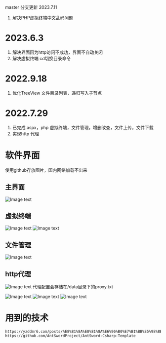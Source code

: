 master 分支更新 2023.7.11
1. 解决PHP虚拟终端中文乱码问题

# 2023.6.3
1. 解决界面因为http访问不成功，界面不自动关闭
2. 解决虚拟终端 cd切换目录命令

# 2022.9.18
1. 优化TreeView 文件目录列表，递归写入子节点

# 2022.7.29 
1. 已完成 aspx，php  虚拟终端，文件管理，增删改查，文件上传，文件下载
2. 实现http 代理

# 软件界面
使用github存放图片，国内网络加载不出来
## 主界面
![Image text](https://mmbiz.qpic.cn/sz_mmbiz_png/vOGOib9z4Wz48ZIDw8AK60UKE9tPtnMkaVu4B56WGUBP5ZV0ib4NmOSx0wqHS2aB5ibr5fvEIYINpB9WqbmWOTtZA/640?wx_fmt=png&wxfrom=5&wx_lazy=1&wx_co=1)

## 虚拟终端
![Image text](https://mmbiz.qpic.cn/sz_mmbiz_png/vOGOib9z4Wz48ZIDw8AK60UKE9tPtnMkaSEjgvskXSTUjTT7O6hdPFHxYueUbSwpz2TicDptd7cAgGOnIyYHOYpg/640?wx_fmt=png&wxfrom=5&wx_lazy=1&wx_co=1)
![Image text](https://mmbiz.qpic.cn/sz_mmbiz_png/vOGOib9z4Wz48ZIDw8AK60UKE9tPtnMka9HaQmVxdMpeLesmEMicqtr4rKOzwpyjIYYicAvGXz1yqjDd9rDdA0h9Q/640?wx_fmt=png&wxfrom=5&wx_lazy=1&wx_co=1)

## 文件管理
![Image text](https://mmbiz.qpic.cn/sz_mmbiz_png/vOGOib9z4Wz48ZIDw8AK60UKE9tPtnMkajibWdOOz5CqtClCQWbADEKIkib62QW6Cq3iaoa2yibZCQOI4ccjAnLWQTQ/640?wx_fmt=png&wxfrom=5&wx_lazy=1&wx_co=1)

## http代理
![Image text](https://mmbiz.qpic.cn/sz_mmbiz_png/vOGOib9z4Wz48ZIDw8AK60UKE9tPtnMkapWsa1ElP4ibBMUYiabIgnl1INOcTzmaDBbPoIwh0SIrPLBkPZhG1GSSQ/640?wx_fmt=png&wxfrom=5&wx_lazy=1&wx_co=1)
代理配置会存储在/data目录下的proxy.txt

![Image text](https://mmbiz.qpic.cn/sz_mmbiz_png/vOGOib9z4Wz48ZIDw8AK60UKE9tPtnMkaJvBNf6AuDDicpLyCYw7kMhRUaeQBCvuaZPIVZhdJCjyBcJic5EvfehaA/640?wx_fmt=png&wxfrom=5&wx_lazy=1&wx_co=1)
![Image text](https://mmbiz.qpic.cn/sz_mmbiz_png/vOGOib9z4Wz48ZIDw8AK60UKE9tPtnMkaLcxmwdf8qtribIzm1Mn3nibjfU57WHCHLhQpYAiaN6XcjB3pUozrDrvBg/640?wx_fmt=png&wxfrom=5&wx_lazy=1&wx_co=1)
![Image text](https://mmbiz.qpic.cn/sz_mmbiz_png/vOGOib9z4Wz48ZIDw8AK60UKE9tPtnMka6PY6SjolhPM661CRCZms4J9exUPsLYzOYjFblFib6SUlVZsAdXib0ibhg/640?wx_fmt=png&wxfrom=5&wx_lazy=1&wx_co=1)

# 用到的技术
```
https://yzddmr6.com/posts/%E8%81%8A%E8%81%8A%E6%96%B0%E7%B1%BB%E5%9E%8BASPXCSharp/
https://github.com/AntSwordProject/AntSword-Csharp-Template
```
